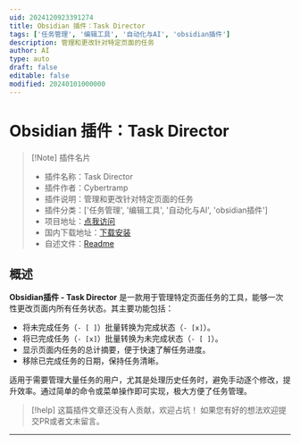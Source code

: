 ```yaml
---
uid: 2024120923391274
title: Obsidian 插件：Task Director
tags: ['任务管理', '编辑工具', '自动化与AI', 'obsidian插件']
description: 管理和更改针对特定页面的任务
author: AI
type: auto
draft: false
editable: false
modified: 20240101000000
---
```


# Obsidian 插件：Task Director

> [!Note] 插件名片
> - 插件名称：Task Director
> - 插件作者：Cybertramp
> - 插件说明：管理和更改针对特定页面的任务
> - 插件分类：['任务管理', '编辑工具', '自动化与AI', 'obsidian插件']
> - 项目地址：[点我访问](https://github.com/cybertramp/obsidian-task-director)
> - 国内下载地址：[下载安装](https://pkmer.cn/products/plugin/pluginMarket/?task-director)
> - 自述文件：[Readme](https://ghproxy.net/https://raw.githubusercontent.com/cybertramp/obsidian-task-director/main/README.md)



## 概述

**Obsidian插件 - Task Director** 是一款用于管理特定页面任务的工具，能够一次性更改页面内所有任务状态。其主要功能包括：

- 将未完成任务（`- [ ]`）批量转换为完成状态（`- [x]`）。
- 将已完成任务（`- [x]`）批量转换为未完成状态（`- [ ]`）。
- 显示页面内任务的总计摘要，便于快速了解任务进度。
- 移除已完成任务的日期，保持任务清晰。

适用于需要管理大量任务的用户，尤其是处理历史任务时，避免手动逐个修改，提升效率。通过简单的命令或菜单操作即可实现，极大方便了任务管理。


> [!help] 
> 这篇插件文章还没有人贡献，欢迎占坑！
> 如果您有好的想法欢迎提交PR或者文末留言。
> 

---



